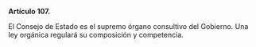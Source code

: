 **Artículo 107.**

El Consejo de Estado es el supremo órgano consultivo del Gobierno. Una ley orgánica regulará su composición y competencia.